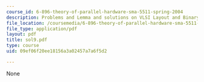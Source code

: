 ```yaml
---
course_id: 6-896-theory-of-parallel-hardware-sma-5511-spring-2004
description: Problems and Lemma and solutions on VLSI Layout and Binary Tree.
file_location: /coursemedia/6-896-theory-of-parallel-hardware-sma-5511-spring-2004/09ef06f20ee18156a3a02457a7a6f5d2_sol9.pdf
file_type: application/pdf
layout: pdf
title: sol9.pdf
type: course
uid: 09ef06f20ee18156a3a02457a7a6f5d2

---
```

None
